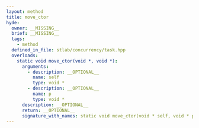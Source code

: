 ```yaml
---
layout: method
title: move_ctor
hyde:
  owner: __MISSING__
  brief: __MISSING__
  tags:
    - method
  defined_in_file: stlab/concurrency/task.hpp
  overloads:
    static void move_ctor(void *, void *):
      arguments:
        - description: __OPTIONAL__
          name: self
          type: void *
        - description: __OPTIONAL__
          name: p
          type: void *
      description: __OPTIONAL__
      return: __OPTIONAL__
      signature_with_names: static void move_ctor(void * self, void * p)
---
```

